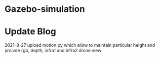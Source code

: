 # Gazebo-simulation
# Update Blog
2021-8-27 upload motion.py which allow to maintain particular height and proivde rgb, depth, infra1 and infra2 drone view
